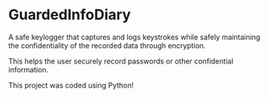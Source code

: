 # GuardedInfoDiary
A safe keylogger that captures and logs keystrokes while safely maintaining the confidentiality of the recorded data through encryption. 

This helps the user securely record passwords or other confidential information. 

This project was coded using Python!

